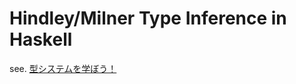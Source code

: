 Hindley/Milner Type Inference in Haskell
========================================

see. [型システムを学ぼう！](https://uhideyuki.sakura.ne.jp/studs/index.cgi/ja/HindleyMilnerInHaskell)
